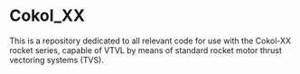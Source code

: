 # Cokol_XX

This is a repository dedicated to all relevant code for use with the Cokol-XX rocket series, capable of VTVL by means of standard rocket motor thrust vectoring systems (TVS).
